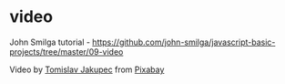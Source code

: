 # video
John Smilga tutorial - 
https://github.com/john-smilga/javascript-basic-projects/tree/master/09-video


Video by <a href="https://pixabay.com/users/tommyvideo-3092371/?utm_source=link-attribution&amp;utm_medium=referral&amp;utm_campaign=video&amp;utm_content=121805">Tomislav Jakupec</a> from <a href="https://pixabay.com//?utm_source=link-attribution&amp;utm_medium=referral&amp;utm_campaign=video&amp;utm_content=121805">Pixabay</a>
